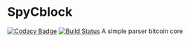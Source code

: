 # SpyCblock
[![Codacy Badge](https://api.codacy.com/project/badge/Grade/13c697b9a6864ec8af152b5c7186bb3e)](https://www.codacy.com?utm_source=github.com&amp;utm_medium=referral&amp;utm_content=vincenzopalazzo/spyCblock&amp;utm_campaign=Badge_Grade) [![Build Status](https://travis-ci.com/vincenzopalazzo/SpyCblock.svg?token=sy94HsRanu5mrpdsRQbH&branch=master)](https://travis-ci.com/vincenzopalazzo/SpyCblock)
A simple parser bitcoin core
